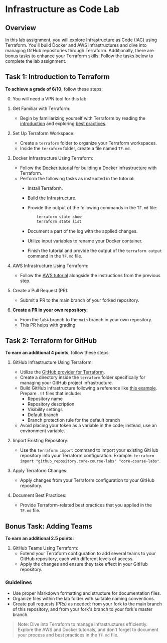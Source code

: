 # Infrastructure as Code Lab

## Overview

In this lab assignment, you will explore Infrastructure as Code (IAC) using Terraform. You'll build Docker and AWS infrastructures and dive into managing GitHub repositories through Terraform. Additionally, there are bonus tasks to enhance your Terraform skills. Follow the tasks below to complete the lab assignment.

## Task 1: Introduction to Terraform

**To achieve a grade of 6/10**, follow these steps:

0.  You will need a VPN tool for this lab

1.  Get Familiar with Terraform:
    *   Begin by familiarizing yourself with Terraform by reading the [introduction](https://www.terraform.io/intro/index.html) and exploring [best practices](https://www.terraform.io/docs/cloud/guides/recommended-practices/index.html).

2.  Set Up Terraform Workspace:
    *   Create a `terraform` folder to organize your Terraform workspaces.
    *   Inside the `terraform` folder, create a file named `TF.md`.

3.  Docker Infrastructure Using Terraform:
    *   Follow the [Docker tutorial](https://learn.hashicorp.com/collections/terraform/docker-get-started) for building a Docker infrastructure with Terraform.
    *   Perform the following tasks as instructed in the tutorial:
        *   Install Terraform.

        *   Build the Infrastructure.

        *   Provide the output of the following commands in the `TF.md` file:

            ```sh
                terraform state show
                terraform state list
            ```

        *   Document a part of the log with the applied changes.

        *   Utilize input variables to rename your Docker container.

        *   Finish the tutorial and provide the output of the `terraform output` command in the `TF.md` file.

4.  AWS Infrastructure Using Terraform:
    *   Follow the [AWS tutorial](https://learn.hashicorp.com/tutorials/terraform/aws-build?in=terraform/aws-get-started) alongside the instructions from the previous step.

5.  Create a Pull Request (PR):
    *   Submit a PR to the main branch of your forked repository.
    <!-- - Collaborate with your teammates by requesting reviews and reviewing their PRs. -->

6.  **Create a PR in your own repository**:
    *   From the `lab4` branch to the `main` branch in your own repository.
    *   This PR helps with grading.

## Task 2: Terraform for GitHub

**To earn an additional 4 points**, follow these steps:

1.  GitHub Infrastructure Using Terraform:
    *   Utilize the [GitHub provider for Terraform](https://registry.terraform.io/providers/integrations/github/latest/docs).
    *   Create a directory inside the `terraform` folder specifically for managing your GitHub project infrastructure.
    *   Build GitHub infrastructure following a reference like [this example](https://dev.to/pwd9000/manage-and-maintain-github-with-terraform-2k86). Prepare `.tf` files that include:
        *   Repository name
        *   Repository description
        *   Visibility settings
        *   Default branch
        *   Branch protection rule for the default branch
    *   Avoid placing your token as a variable in the code; instead, use an environment variable.

2.  Import Existing Repository:
    *   Use the `terraform import` command to import your existing GitHub repository into your Terraform configuration. Example: `terraform import "github_repository.core-course-labs" "core-course-labs"`.

3.  Apply Terraform Changes:
    *   Apply changes from your Terraform configuration to your GitHub repository.

4.  Document Best Practices:
    *   Provide Terraform-related best practices that you applied in the `TF.md` file.

## Bonus Task: Adding Teams

**To earn an additional 2.5 points:**

1.  GitHub Teams Using Terraform:
    *   Extend your Terraform configuration to add several teams to your GitHub repository, each with different levels of access.
    *   Apply the changes and ensure they take effect in your GitHub repository.

### Guidelines

*   Use proper Markdown formatting and structure for documentation files.
*   Organize files within the lab folder with suitable naming conventions.
*   Create pull requests (PRs) as needed: from your fork to the main branch of this repository, and from your fork's branch to your fork's master branch.

> Note: Dive into Terraform to manage infrastructures efficiently. Explore the AWS and Docker tutorials, and don't forget to document your process and best practices in the `TF.md` file.
